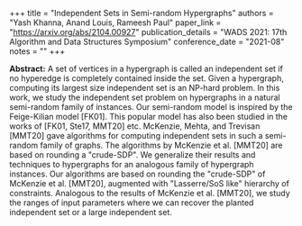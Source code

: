 +++
title = "Independent Sets in Semi-random Hypergraphs"
authors = "Yash Khanna, Anand Louis, Rameesh Paul"
paper_link = "https://arxiv.org/abs/2104.00927"
publication_details = "WADS 2021: 17th Algorithm and Data Structures Symposium"
conference_date = "2021-08"
notes = ""
+++

<b>Abstract:</b>
A set of vertices in a hypergraph is called an independent set if no hyperedge is completely contained inside the set. Given a hypergraph, computing its largest size independent set is an NP-hard problem. 
In this work, we study the independent set problem on hypergraphs in a natural semi-random family of instances. Our semi-random model is inspired by the Feige-Kilian model [FK01]. This popular model has also been studied in the works of [FK01, Ste17, MMT20] etc. McKenzie, Mehta, and Trevisan [MMT20] gave algorithms for computing independent sets in such a semi-random family of graphs. The algorithms by McKenzie et al. [MMT20] are based on rounding a "crude-SDP". We generalize their results and techniques to hypergraphs for an analogous family of hypergraph instances. Our algorithms are based on rounding the "crude-SDP" of McKenzie et al. [MMT20], augmented with "Lasserre/SoS like" hierarchy of constraints. Analogous to the results of McKenzie et al. [MMT20], we study the ranges of input parameters where we can recover the planted independent set or a large independent set.
